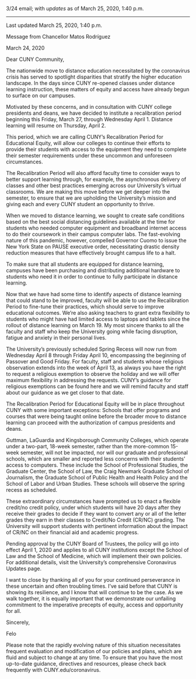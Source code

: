 3/24 email; with *updates* as of  March 25, 2020, 1:40 p.m.

----


Last updated March 25, 2020, 1:40 p.m.

Message from Chancellor Matos Rodríguez

March 24, 2020

Dear CUNY Community,

The nationwide move to distance education necessitated by the coronavirus crisis has served to spotlight disparities that stratify the higher education landscape. In the days since CUNY re-opened classes under distance learning instruction, these matters of equity and access have already begun to surface on our campuses.

Motivated by these concerns, and in consultation with CUNY college presidents and deans, we have decided to institute a recalibration period beginning this Friday, March 27, through Wednesday April 1. Distance learning will resume on Thursday, April 2.

This period, which we are calling CUNY’s Recalibration Period for Educational Equity, will allow our colleges to continue their efforts to provide their students with access to the equipment they need to complete their semester requirements under these uncommon and unforeseen circumstances.

The Recalibration Period will also afford faculty time to consider ways to better support learning through, for example, the asynchronous delivery of classes and other best practices emerging across our University’s virtual classrooms. We are making this move before we get deeper into the semester, to ensure that we are upholding the University’s mission and giving each and every CUNY student an opportunity to thrive.

When we moved to distance learning, we sought to create safe conditions based on the best social distancing guidelines available at the time for students who needed computer equipment and broadband internet access to do their coursework in their campus computer labs. The fast-evolving nature of this pandemic, however, compelled Governor Cuomo to issue the New York State on PAUSE executive order, necessitating drastic density reduction measures that have effectively brought campus life to a halt.

To make sure that all students are equipped for distance learning, campuses have been purchasing and distributing additional hardware to students who need it in order to continue to fully participate in distance learning.

Now that we have had some time to identify aspects of distance learning that could stand to be improved, faculty will be able to use the Recalibration Period to fine-tune their practices, which should serve to improve educational outcomes. We’re also asking teachers to grant extra flexibility to students who might have had limited access to laptops and tablets since the rollout of distance learning on March 19. My most sincere thanks to all the faculty and staff who keep the University going while facing disruption, fatigue and anxiety in their personal lives.

The University’s previously scheduled Spring Recess will now run from Wednesday April 8 through Friday April 10, encompassing the beginning of Passover and Good Friday. For faculty, staff and students whose religious observation extends into the week of April 13, as always you have the right to request a religious exemption to observe the holiday and we will offer maximum flexibility in addressing the requests. CUNY’s guidance for religious exemptions can be found here and we will remind faculty and staff about our guidance as we get closer to that date.

The Recalibration Period for Educational Equity will be in place throughout CUNY with some important exceptions: Schools that offer programs and courses that were being taught online before the broader move to distance learning can proceed with the authorization of campus presidents and deans.

Guttman, LaGuardia and Kingsborough Community Colleges, which operate under a two-part, 18-week semester, rather than the more-common 15-week semester, will not be impacted, nor will our graduate and professional schools, which are smaller and reported less concerns with their students’ access to computers. These include the  School of Professional Studies, the Graduate Center, the School of Law, the Craig Newmark Graduate School of Journalism, the Graduate School of Public Health and Health Policy and the School of Labor and Urban Studies. These schools will observe the spring recess as scheduled.

These extraordinary circumstances have prompted us to enact a flexible credit/no credit policy, under which students will have 20 days after they receive their grades to decide if they want to convert any or all of the letter grades they earn in their classes to Credit/No Credit (CR/NC) grading. The University will support students with pertinent information about the impact of CR/NC on their financial aid and academic progress.

Pending approval by the CUNY Board of Trustees, the policy will go into effect April 1, 2020 and applies to all CUNY institutions except the School of Law and the School of Medicine, which will implement their own policies. For additional details, visit the University’s comprehensive Coronavirus Updates page.

I want to close by thanking all of you for your continued perseverance in these uncertain and often troubling times. I’ve said before that CUNY is showing its resilience, and I know that will continue to be the case. As we walk together, it is equally important that we demonstrate our unfailing commitment to the imperative precepts of equity, access and opportunity for all.

Sincerely,

Felo

Please note that the rapidly evolving nature of this situation necessitates frequent evaluation and modification of our policies and plans, which are fluid and subject to change at any time. To ensure that you have the most up-to-date guidance, directives and resources, please check back frequently with CUNY.edu/coronavirus.
